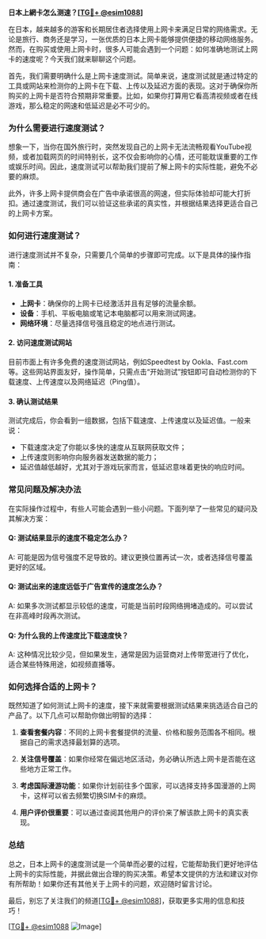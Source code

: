 **日本上網卡怎么测速？[[TG💪+ @esim1088](https://t.me/s/esim1088)]**

在日本，越来越多的游客和长期居住者选择使用上网卡来满足日常的网络需求。无论是旅行、商务还是学习，一张优质的日本上网卡能够提供便捷的移动网络服务。然而，在购买或使用上网卡时，很多人可能会遇到一个问题：如何准确地测试上网卡的速度呢？今天我们就来聊聊这个问题。

首先，我们需要明确什么是上网卡速度测试。简单来说，速度测试就是通过特定的工具或网站来检测你的上网卡在下载、上传以及延迟方面的表现。这对于确保你所购买的上网卡是否符合预期非常重要。比如，如果你打算用它看高清视频或者在线游戏，那么稳定的网速和低延迟是必不可少的。

### **为什么需要进行速度测试？**

想象一下，当你在国外旅行时，突然发现自己的上网卡无法流畅观看YouTube视频，或者加载网页的时间特别长，这不仅会影响你的心情，还可能耽误重要的工作或娱乐时间。因此，速度测试可以帮助我们提前了解上网卡的实际性能，避免不必要的麻烦。

此外，许多上网卡提供商会在广告中承诺很高的网速，但实际体验却可能大打折扣。通过速度测试，我们可以验证这些承诺的真实性，并根据结果选择更适合自己的上网卡方案。

### **如何进行速度测试？**

进行速度测试并不复杂，只需要几个简单的步骤即可完成。以下是具体的操作指南：

#### **1. 准备工具**
- **上网卡**：确保你的上网卡已经激活并且有足够的流量余额。
- **设备**：手机、平板电脑或笔记本电脑都可以用来测试网速。
- **网络环境**：尽量选择信号强且稳定的地点进行测试。

#### **2. 访问速度测试网站**
目前市面上有许多免费的速度测试网站，例如Speedtest by Ookla、Fast.com等。这些网站界面友好，操作简单，只需点击“开始测试”按钮即可自动检测你的下载速度、上传速度以及网络延迟（Ping值）。

#### **3. 确认测试结果**
测试完成后，你会看到一组数据，包括下载速度、上传速度以及延迟值。一般来说：
- 下载速度决定了你能以多快的速度从互联网获取文件；
- 上传速度则影响你向服务器发送数据的能力；
- 延迟值越低越好，尤其对于游戏玩家而言，低延迟意味着更快的响应时间。

### **常见问题及解决办法**

在实际操作过程中，有些人可能会遇到一些小问题。下面列举了一些常见的疑问及其解决方案：

#### **Q: 测试结果显示的速度不稳定怎么办？**
A: 可能是因为信号强度不足导致的。建议更换位置再试一次，或者选择信号覆盖更好的区域。

#### **Q: 测试出来的速度远低于广告宣传的速度怎么办？**
A: 如果多次测试都显示较低的速度，可能是当前时段网络拥堵造成的。可以尝试在非高峰时段再次测试。

#### **Q: 为什么我的上传速度比下载速度快？**
A: 这种情况比较少见，但如果发生，通常是因为运营商对上传带宽进行了优化，适合某些特殊用途，如视频直播等。

### **如何选择合适的上网卡？**

既然知道了如何测试上网卡的速度，接下来就需要根据测试结果来挑选适合自己的产品了。以下几点可以帮助你做出明智的选择：

1. **查看套餐内容**：不同的上网卡套餐提供的流量、价格和服务范围各不相同。根据自己的需求选择最划算的选项。
   
2. **关注信号覆盖**：如果你经常在偏远地区活动，务必确认所选上网卡是否能在这些地方正常工作。

3. **考虑国际漫游功能**：如果你计划前往多个国家，可以选择支持多国漫游的上网卡，这样可以省去频繁切换SIM卡的麻烦。

4. **用户评价很重要**：可以通过查阅其他用户的评价来了解该款上网卡的真实表现。

### **总结**

总之，日本上网卡的速度测试是一个简单而必要的过程，它能帮助我们更好地评估上网卡的实际性能，并据此做出合理的购买决策。希望本文提供的方法和建议对你有所帮助！如果你还有其他关于上网卡的问题，欢迎随时留言讨论。

最后，别忘了关注我们的频道[[TG💪+ @esim1088](https://t.me/s/esim1088)]，获取更多实用的信息和技巧！

[[TG💪+ @esim1088](https://t.me/s/esim1088) ![Image](https://i.postimg.cc/4NQfJmqS/Snipaste-2025-05-13-00-14-12.png)]